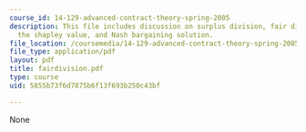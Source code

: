 ```yaml
---
course_id: 14-129-advanced-contract-theory-spring-2005
description: This file includes discussion on surplus division, fair distribution,
  the shapley value, and Nash bargaining solution.
file_location: /coursemedia/14-129-advanced-contract-theory-spring-2005/5855b73f6d7875b6f13f693b250c43bf_fairdivision.pdf
file_type: application/pdf
layout: pdf
title: fairdivision.pdf
type: course
uid: 5855b73f6d7875b6f13f693b250c43bf

---
```

None